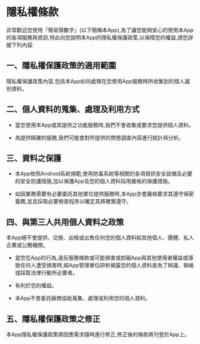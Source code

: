 # 隱私權條款

非常歡迎您使用「簡易猜數字」(以下簡稱本App),為了讓您能夠安心的使用本App的各項服務與資訊,特此向您說明本App的隱私權保護政策,以保障您的權益,請您詳閱下列內容:

## 一、隱私權保護政策的適用範圍

隱私權保護政策內容,包括本App如何處理在您使用App服務時所收集到的個人識別資料。

## 二、個人資料的蒐集、處理及利用方式

* 當您使用本App或其提供之功能服務時,我們不會收集或要求您提供個人資料。

* 為提供精確的服務,我們可能會對所提供的問卷調查內容進行統計與分析。

## 三、資料之保護

* 本App依照Android系統規範,使用防毒系統等相關的各項資訊安全設備及必要的安全防護措施,加以保護App及您的個人資料採用嚴格的保護措施。

* 如因業務需要有必要委託其他單位提供服務時,本App亦會嚴格要求其遵守保密義務,並且採取必要檢查程序以確定其將確實遵守。

## 四、與第三人共用個人資料之政策

本App絕不會提供、交換、出租或出售任何您的個人資料給其他個人、團體、私人企業或公務機關。

* 當您在App的行為,違反服務條款或可能損害或妨礙App與其他使用者權益或導致任何人遭受損害時,經App管理單位研析揭露您的個人資料是為了辨識、聯絡或採取法律行動所必要者。

* 有利於您的權益。

* 本App不會委託廠商協助蒐集、處理或利用您的個人資料。

## 五、隱私權保護政策之修正

本App隱私權保護政策將因應需求隨時進行修正,修正後的條款將刊登於App上。
